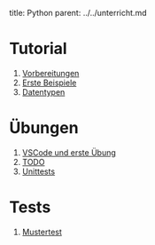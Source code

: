 title: Python
parent: ../../unterricht.md

# Tutorial
1. [Vorbereitungen](installation.html)
1. [Erste Beispiele](beispiele.html)
1. [Datentypen](datentypen.html)

# Übungen
1. [VSCode und erste Übung](homework1.html)
1. [TODO](homework2.html)
1. [Unittests](unittests.html)
<!-- Shuffle für Lieder -->

# Tests
1. [Mustertest](python_test.zip)
